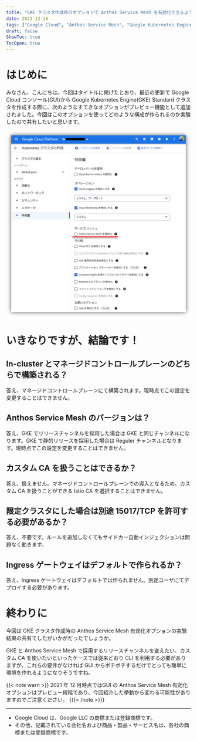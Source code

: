 ```yaml
---
title: "GKE クラスタ作成時のオプションで Anthos Service Mesh を有効化できるようになりました"
date: 2021-12-16
tags: ["Google Cloud", "Anthos Service Mesh", "Google Kubernetes Engine(GKE)", "Kubernetes", "Istio" ]
draft: false
ShowToc: true
TocOpen: true
---
```


# はじめに

みなさん、こんにちは。今回はタイトルに掲げたとおり、最近の更新で Google Cloud コンソール(GUI)から Google Kubernetes Engine(GKE) Standard クラスタを作成する際に、次のようなすてきなオプションがプレビュー機能として追加されました。今回はこのオプションを使ってどのような構成が作られるのか実験したので共有したいと思います。

![01-anthos-service-mesh-enable-option.png](images/01-anthos-service-mesh-enable-option.png)

# いきなりですが、結論です！

## In-cluster とマネージドコントロールプレーンのどちらで構築される？

答え、マネージドコントロールプレーンにて構築されます。現時点でこの設定を変更することはできません。

## Anthos Service Mesh のバージョンは？

答え、GKE でリリースチャンネルを採用した場合は GKE と同じチャンネルになります。GKE で静的リリースを採用した場合は Reguler チャンネルとなります。現時点でこの設定を変更することはできません。

## カスタム CA を扱うことはできるか？

答え、扱えません。マネージドコントロールプレーンでの導入となるため、カスタム CA を扱うことができる Istio CA を選択することはできません。

## 限定クラスタにした場合は別途 15017/TCP を許可する必要があるか？

答え、不要です。ルールを追加しなくてもサイドカー自動インジェクションは問題なく動きます。

## Ingress ゲートウェイはデフォルトで作られるか？

答え、Ingress ゲートウェイはデフォルトでは作られません。別途ユーザにてデプロイする必要があります。

# 終わりに

今回は GKE クラスタ作成時の Anthos Service Mesh 有効化オプションの実験結果の共有でしたがいかがだったでしょうか。

GKE と Anthos Service Mesh で採用するリリースチャンネルを変えたい、カスタム CA を使いたいといったケースでは従来どおり CLI を利用する必要がありますが、これらの要件がなければ GUI からポチポチするだけでとっても簡単に環境を作れるようになりそうですね。

{{< note warn >}}
2021 年 12 月時点ではGUI の Anthos Service Mesh 有効化オプションはプレビュー段階であり、今回紹介した挙動から変わる可能性がありますのでご注意ください。
{{{< /note >}}}

---

- Google Cloud は、Google LLC の商標または登録商標です。
- その他、記載されている会社名および商品・製品・サービス名は、各社の商標または登録商標です。
